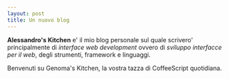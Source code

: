 ```yaml
---
layout: post
title: Un nuovo blog
---
```


**Alessandro's Kitchen** e' il mio blog personale sul quale scrivero' principalmente di _interface web development_ ovvero di _sviluppo interfacce per il web_, degli strumenti, framework e linguaggi.

Benvenuti su Genoma's Kitchen, la vostra tazza di CoffeeScript quotidiana.
